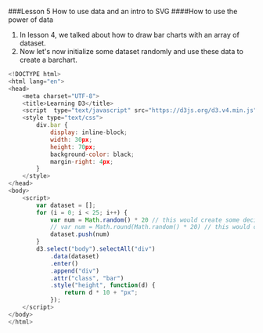 ###Lesson 5 How to use data and an intro to SVG
####How to use the power of data
1. In lesson 4, we talked about how to draw bar charts with an array of dataset.
2. Now let's now initialize some dataset randomly and use these data to create a barchart.
```javascript
<!DOCTYPE html>
<html lang="en">
<head>
    <meta charset="UTF-8">
    <title>Learning D3</title>
    <script  type="text/javascript" src="https://d3js.org/d3.v4.min.js"></script>
    <style type="text/css">
        div.bar {
            display: inline-block;
            width: 30px;
            height: 70px;
            background-color: black;
            margin-right: 4px;
        }
    </style>
</head>
<body>
    <script>
        var dataset = [];
        for (i = 0; i < 25; i++) {
            var num = Math.random() * 20 // this would create some decimal point values
            // var num = Math.round(Math.random() * 20) // this would create only integers
            dataset.push(num)
        }
        d3.select("body").selectAll("div")
            .data(dataset)
            .enter()
            .append("div")
            .attr("class", "bar")
            .style("height", function(d) {
                return d * 10 + "px";
            });
    </script>
</body>
</html>


```
